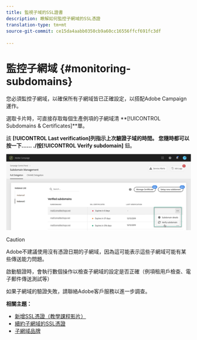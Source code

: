 ```yaml
---
title: 監視子域的SSL證書
description: 瞭解如何監控子網域的SSL憑證
translation-type: tm+mt
source-git-commit: ce15da4aabb0350cb9a60cc16556ffcf691fc3df

---
```



# 監控子網域 {#monitoring-subdomains}

您必須監控子網域，以確保所有子網域皆已正確設定，以搭配Adobe Campaign運作。

選取卡片時，可直接存取每個生產例項的子網域清 **[!UICONTROL Subdomains & Certificates]**單。

該 **[!UICONTROL Last verification]**列指示上次驗證子域的時間。** 您隨時都可以按一下…… **./按**[!UICONTROL Verify subdomain]** 鈕。

![](assets/subdomain_verification.png)

>[!CAUTION]
>
>Adobe不建議使用沒有憑證日期的子網域，因為這可能表示這些子網域可能有某些傳送能力問題。

啟動驗證時，會執行數個操作以檢查子網域的設定是否正確（例項租用戶檢查、電子郵件傳送測試等）

如果子網域的驗證失敗，請聯絡Adobe客戶服務以進一步調查。

**相關主題：**

* [新增SSL憑證（教學課程影片）](https://docs.adobe.com/content/help/en/campaign-learn/campaign-standard-tutorials/administrating/control-panel/adding-ssl-certificates.html)
* [續約子網域的SSL憑證](../../subdomains-certificates/using/renewing-subdomain-certificate.md)
* [子網域品牌](../../subdomains-certificates/using/subdomains-branding.md)

